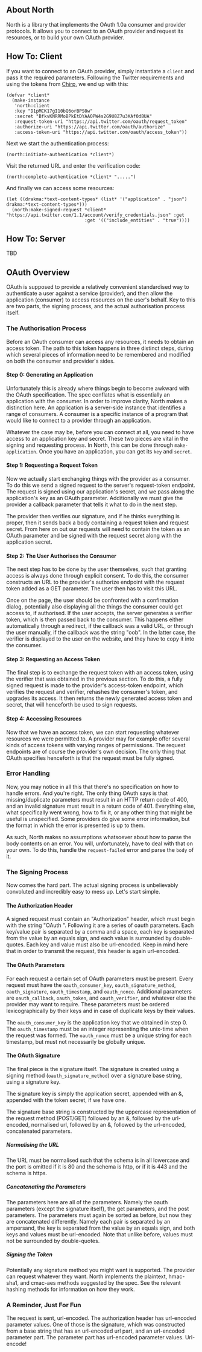 ## About North
North is a library that implements the OAuth 1.0a consumer and provider protocols. It allows you to connect to an OAuth provider and request its resources, or to build your own OAuth provider.

## How To: Client
If you want to connect to an OAuth provider, simply instantiate a `client` and pass it the required parameters. Following the Twitter requirements and using the tokens from [Chirp](http://shinmera.github.io/chirp/), we end up with this:

    (defvar *client*
      (make-instance
       'north:client
       :key "D1pMCK17gI10bQ6orBPS0w"
       :secret "BfkvKNRRMoBPkEtDYAAOPW4s2G9U8Z7u3KAf0dBUA"
       :request-token-uri "https://api.twitter.com/oauth/request_token"
       :authorize-uri "https://api.twitter.com/oauth/authorize"
       :access-token-uri "https://api.twitter.com/oauth/access_token"))
    
Next we start the authentication process:

    (north:initiate-authentication *client*)
    
Visit the returned URL and enter the verification code:

    (north:complete-authentication *client* ".....")
    
And finally we can access some resources:

    (let ((drakma:*text-content-types* (list* '("application" . "json") drakma:*text-content-types*)))
      (north:make-signed-request *client* "https://api.twitter.com/1.1/account/verify_credentials.json" :get
                                 :get '(("include_entities" . "true"))))

## How To: Server
TBD

## OAuth Overview
OAuth is supposed to provide a relatively convenient standardised way to authenticate a user against a service (provider), and then allow the application (consumer) to access resources on the user's behalf. Key to this are two parts, the signing process, and the actual authorisation process itself.

### The Authorisation Process
Before an OAuth consumer can access any resources, it needs to obtain an access token. The path to this token happens in three distinct steps, during which several pieces of information need to be remembered and modified on both the consumer and provider's sides.

#### Step 0: Generating an Application
Unfortunately this is already where things begin to become awkward with the OAuth specification. The spec conflates what is essentially an application with the consumer. In order to improve clarity, North makes a distinction here. An application is a server-side instance that identifies a range of consumers. A consumer is a specific instance of a program that would like to connect to a provider through an application.

Whatever the case may be, before you can connect at all, you need to have access to an application key and secret. These two pieces are vital in the signing and requesting process. In North, this can be done through `make-application`. Once you have an application, you can get its `key` and `secret`.

#### Step 1: Requesting a Request Token
Now we actually start exchanging things with the provider as a consumer. To do this we send a signed request to the server's request-token endpoint. The request is signed using our application's secret, and we pass along the application's key as an OAuth parameter. Additionally we must give the provider a callback parameter that tells it what to do in the next step.

The provider then verifies our signature, and if he thinks everything is proper, then it sends back a body containing a request token and request secret. From here on out our requests will need to contain the token as an OAuth parameter and be signed with the request secret along with the application secret.

#### Step 2: The User Authorises the Consumer
The next step has to be done by the user themselves, such that granting access is always done through explicit consent. To do this, the consumer constructs an URL to the provider's authorize endpoint with the request token added as a GET parameter. The user then has to visit this URL.

Once on the page, the user should be confronted with a confirmation dialog, potentially also displaying all the things the consumer could get access to, if authorised. If the user accepts, the server generates a verifier token, which is then passed back to the consumer. This happens either automatically through a redirect, if the callback was a valid URL, or through the user manually, if the callback was the string "oob". In the latter case, the verifier is displayed to the user on the website, and they have to copy it into the consumer.

#### Step 3: Requesting an Access Token
The final step is to exchange the request token with an access token, using the verifier that was obtained in the previous section. To do this, a fully signed request is made to the provider's access-token endpoint, which verifies the request and verifier, rehashes the consumer's token, and upgrades its access. It then returns the newly generated access token and secret, that will henceforth be used to sign requests.

#### Step 4: Accessing Resources
Now that we have an access token, we can start requesting whatever resources we were permitted to. A provider may for example offer several kinds of access tokens with varying ranges of permissions. The request endpoints are of course the provider's own decision. The only thing that OAuth specifies henceforth is that the request must be fully signed.

### Error Handling
Now, you may notice in all this that there's no specification on how to handle errors. And you're right. The only thing OAuth says is that missing/duplicate parameters must result in an HTTP return code of 400, and an invalid signature must result in a return code of 401. Everything else, what specifically went wrong, how to fix it, or any other thing that might be useful is unspecified. Some providers do give some error information, but the format in which the error is presented is up to them.

As such, North makes no assumptions whatsoever about how to parse the body contents on an error. You will, unfortunately, have to deal with that on your own. To do this, handle the `request-failed` error and parse the `body` of it.

### The Signing Process
Now comes the hard part. The actual signing process is unbelievably convoluted and incredibly easy to mess up. Let's start simple.

#### The Authorization Header
A signed request must contain an "Authorization" header, which must begin with the string "OAuth ". Following it are a series of oauth parameters. Each key/value pair is separated by a comma and a space, each key is separated from the value by an equals sign, and each value is surrounded by double-quotes. Each key and value must also be url-encoded. Keep in mind here that in order to transmit the request, this header is again url-encoded.

#### The OAuth Parameters
For each request a certain set of OAuth parameters must be present. Every request must have the `oauth_consumer_key`, `oauth_signature_method`, `oauth_signature`, `oauth_timestamp`, and `oauth_nonce`. Additional parameters are `oauth_callback`, `oauth_token`, and `oauth_verifier`, and whatever else the provider may want to require. These parameters must be ordered lexicographically by their keys and in case of duplicate keys by their values.

The `oauth_consumer_key` is the application key that we obtained in step 0. The `oauth_timestamp` must be an integer representing the unix-time when the request was formed. The `oauth_nonce` must be a unique string for each timestamp, but must not necessarily be globally unique.

#### The OAuth Signature
The final piece is the signature itself. The signature is created using a signing method (`oauth_signature_method`) over a signature base string, using a signature key.

The signature key is simply the application secret, appended with an &, appended with the token secret, if we have one.

The signature base string is constructed by the uppercase representation of the request method (POST/GET) followed by an &, followed by the url-encoded, normalised url, followed by an &, followed by the url-encoded, concatenated parameters. 

##### Normalising the URL
The URL must be normalised such that the schema is in all lowercase and the port is omitted if it is 80 and the schema is http, or if it is 443 and the schema is https.

##### Concatenating the Parameters
The parameters here are all of the parameters. Namely the oauth parameters (except the signature itself), the get parameters, and the post parameters. The parameters must again be sorted as before, but now they are concatenated differently. Namely each pair is separated by an ampersand, the key is separated from the value by an equals sign, and both keys and values must be url-encoded. Note that unlike before, values must not be surrounded by double-quotes.

##### Signing the Token
Potentially any signature method you might want is supported. The provider can request whatever they want. North implements the plaintext, hmac-sha1, and cmac-aes methods suggested by the spec. See the relevant hashing methods for information on how they work.

### A Reminder, Just For Fun
The request is sent, url-encoded. The authorization header has url-encoded parameter values. One of those is the signature, which was constructed from a base string that has an url-encoded url part, and an url-encoded parameter part. The parameter part has url-encoded parameter values. Url-encode!
